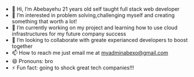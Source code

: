 - 👋 Hi, I’m Abebayehu 21 years old self taught full stack web developer
- 👀 I’m interested in problem solving,challenging myself and creating something that worth a lot!
- 🌱 I’m currently working on my project and learning how to use cloud infrastructures for my future company success
- 💞️ I’m looking to collaborate with greate experianced developers to boost together
- 📫 How to reach me just email me at myadminabexo@gmail.com
- 😄 Pronouns: bro
- ⚡ Fun fact: going to shock great tech companies!!!

